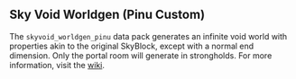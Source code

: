 ## Sky Void Worldgen (Pinu Custom)
The `skyvoid_worldgen_pinu` data pack generates an infinite void world with properties akin to the original SkyBlock, except with a normal end dimension. Only the portal room will generate in strongholds. For more information, visit the [wiki](https://github.com/BluePsychoRanger/SkyBlock_Collection/wiki).
